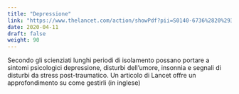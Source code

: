 ```yaml
---
title: "Depressione"
link: "https://www.thelancet.com/action/showPdf?pii=S0140-6736%2820%2930460-8#page=2"
date: 2020-04-11
draft: false
weight: 90
---
```


Secondo gli scienziati lunghi periodi di isolamento possano portare a sintomi psicologici depressione, disturbi dell’umore, insonnia e segnali di disturbi da stress post-traumatico. Un articolo di Lancet offre un approfondimento su come gestirli (in inglese)
